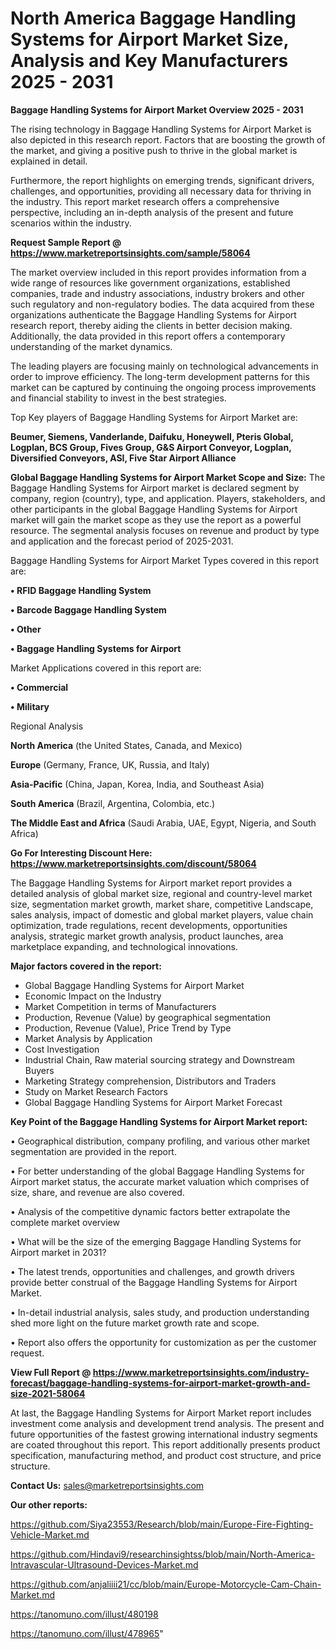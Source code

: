  # North America Baggage Handling Systems for Airport Market Size, Analysis and Key Manufacturers 2025 - 2031

<Strong> Baggage Handling Systems for Airport Market Overview 2025 - 2031</strong>

The rising technology in Baggage Handling Systems for Airport Market is also depicted in this research report. Factors that are boosting the growth of the market, and giving a positive push to thrive in the global market is explained in detail.

Furthermore, the report highlights on emerging trends, significant drivers, challenges, and opportunities, providing all necessary data for thriving in the industry. This report market research offers a comprehensive perspective, including an in-depth analysis of the present and future scenarios within the industry.

<strong>Request Sample Report @ <a href=https://www.marketreportsinsights.com/sample/58064>https://www.marketreportsinsights.com/sample/58064</a></strong>

The market overview included in this report provides information from a wide range of resources like government organizations, established companies, trade and industry associations, industry brokers and other such regulatory and non-regulatory bodies. The data acquired from these organizations authenticate the Baggage Handling Systems for Airport research report, thereby aiding the clients in better decision making. Additionally, the data provided in this report offers a contemporary understanding of the market dynamics.

The leading players are focusing mainly on technological advancements in order to improve efficiency. The long-term development patterns for this market can be captured by continuing the ongoing process improvements and financial stability to invest in the best strategies.

Top Key players of Baggage Handling Systems for Airport Market are:

<strong>Beumer, Siemens, Vanderlande, Daifuku, Honeywell, Pteris Global, Logplan, BCS Group, Fives Group, G&S Airport Conveyor, Logplan, Diversified Conveyors, ASI, Five Star Airport Alliance</strong>

<strong><b>Global Baggage Handling Systems for Airport Market Scope and Size:</b></strong>
The Baggage Handling Systems for Airport market is declared segment by company, region (country), type, and application. Players, stakeholders, and other participants in the global Baggage Handling Systems for Airport market will gain the market scope as they use the report as a powerful resource. The segmental analysis focuses on revenue and product by type and application and the forecast period of 2025-2031.

Baggage Handling Systems for Airport Market Types covered in this report are:

<strong>• RFID Baggage Handling System

• Barcode Baggage Handling System

• Other

• Baggage Handling Systems for Airport</strong>

Market Applications covered in this report are:

<strong>• Commercial

• Military</strong> 

Regional Analysis

<strong>North America</strong> (the United States, Canada, and Mexico)

<strong>Europe</strong> (Germany, France, UK, Russia, and Italy)

<strong>Asia-Pacific</strong> (China, Japan, Korea, India, and Southeast Asia)

<strong>South America</strong> (Brazil, Argentina, Colombia, etc.)

<strong>The Middle East and Africa</strong> (Saudi Arabia, UAE, Egypt, Nigeria, and South Africa)

<strong>Go For Interesting Discount Here: <a href=https://www.marketreportsinsights.com/discount/58064>https://www.marketreportsinsights.com/discount/58064</a></strong>

The Baggage Handling Systems for Airport market report provides a detailed analysis of global market size, regional and country-level market size, segmentation market growth, market share, competitive Landscape, sales analysis, impact of domestic and global market players, value chain optimization, trade regulations, recent developments, opportunities analysis, strategic market growth analysis, product launches, area marketplace expanding, and technological innovations.

<strong><b>Major factors covered in the report:</b></strong>
<ul>
  <li>Global Baggage Handling Systems for Airport Market </li>
  <li>Economic Impact on the Industry</li>
  <li>Market Competition in terms of Manufacturers</li>
  <li>Production, Revenue (Value) by geographical segmentation</li>
  <li>Production, Revenue (Value), Price Trend by Type</li>
  <li>Market Analysis by Application</li>
  <li>Cost Investigation</li>
  <li>Industrial Chain, Raw material sourcing strategy and Downstream Buyers</li>
  <li>Marketing Strategy comprehension, Distributors and Traders</li>
  <li>Study on Market Research Factors</li>
  <li>Global Baggage Handling Systems for Airport Market Forecast</li>
</ul>

<strong><b>Key Point of the Baggage Handling Systems for Airport Market report:</b></strong>

• Geographical distribution, company profiling, and various other market segmentation are provided in the report.

• For better understanding of the global Baggage Handling Systems for Airport market status, the accurate market valuation which comprises of size, share, and revenue are also covered.

• Analysis of the competitive dynamic factors better extrapolate the complete market overview

• What will be the size of the emerging Baggage Handling Systems for Airport market in 2031?

• The latest trends, opportunities and challenges, and growth drivers provide better construal of the Baggage Handling Systems for Airport Market.

• In-detail industrial analysis, sales study, and production understanding shed more light on the future market growth rate and scope.

• Report also offers the opportunity for customization as per the customer request.

<strong><b>View Full Report @ <a href=https://www.marketreportsinsights.com/industry-forecast/baggage-handling-systems-for-airport-market-growth-and-size-2021-58064>https://www.marketreportsinsights.com/industry-forecast/baggage-handling-systems-for-airport-market-growth-and-size-2021-58064</a></b></strong>


At last, the Baggage Handling Systems for Airport Market report includes investment come analysis and development trend analysis. The present and future opportunities of the fastest growing international industry segments are coated throughout this report. This report additionally presents product specification, manufacturing method, and product cost structure, and price structure.

<strong>Contact Us:</strong>
sales@marketreportsinsights.com

<strong>Our other reports:</strong>

<a href=https://github.com/Siya23553/Research/blob/main/Europe-Fire-Fighting-Vehicle-Market.md>https://github.com/Siya23553/Research/blob/main/Europe-Fire-Fighting-Vehicle-Market.md</a>

<a href=https://github.com/Hindavi9/researchinsightss/blob/main/North-America-Intravascular-Ultrasound-Devices-Market.md>https://github.com/Hindavi9/researchinsightss/blob/main/North-America-Intravascular-Ultrasound-Devices-Market.md</a>

<a href=https://github.com/anjaliiii21/cc/blob/main/Europe-Motorcycle-Cam-Chain-Market.md>https://github.com/anjaliiii21/cc/blob/main/Europe-Motorcycle-Cam-Chain-Market.md</a>

<a href=https://tanomuno.com/illust/480198>https://tanomuno.com/illust/480198</a>

<a href=https://tanomuno.com/illust/478965>https://tanomuno.com/illust/478965</a>"
